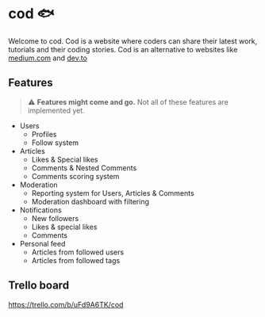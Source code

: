 ﻿# cod 🐟
Welcome to cod. Cod is a website where coders can share their latest work, tutorials and their coding stories. Cod is an alternative to websites like [medium.com](https://medium.com/) and [dev.to](https://dev.to/)

## Features
> :warning: **Features might come and go.** Not all of these features are implemented yet.
- Users
  - Profiles
  - Follow system
- Articles
  - Likes & Special likes
  - Comments & Nested Comments
  - Comments scoring system
- Moderation
  - Reporting system for Users, Articles & Comments
  - Moderation dashboard with filtering
- Notifications
  - New followers
  - Likes & special likes
  - Comments
- Personal feed
  - Articles from followed users
  - Articles from followed tags

## Trello board
https://trello.com/b/uFd9A6TK/cod
